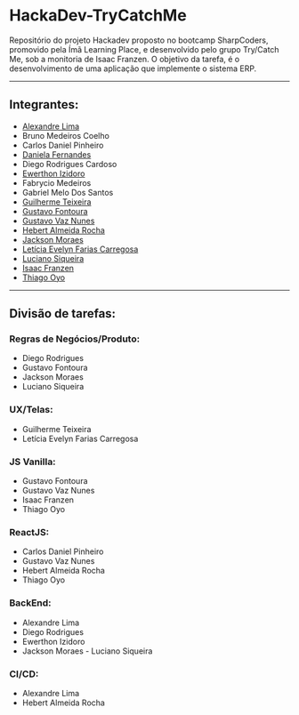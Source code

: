 # HackaDev-TryCatchMe

Repositório do projeto Hackadev proposto no bootcamp SharpCoders, promovido pela Ímã Learning Place, e desenvolvido pelo grupo Try/Catch Me, sob a monitoria de Isaac Franzen. O objetivo da tarefa, é o desenvolvimento de uma aplicação que implemente o sistema ERP.

---
## Integrantes:
- [Alexandre Lima](https://github.com/chandelima)
- Bruno Medeiros Coelho
- Carlos Daniel Pinheiro
- [Daniela Fernandes](https://github.com/FDaniela)
- Diego Rodrigues Cardoso
- [Ewerthon Izidoro](https://github.com/Ewerthon-izi)
- Fabrycio Medeiros
- Gabriel Melo Dos Santos
- [Guilherme Teixeira](https://github.com/Guitx0)
- [Gustavo Fontoura](https://github.com/gusta-fontoura)
- [Gustavo Vaz Nunes](https://github.com/Gustavonuva)
- [Hebert Almeida Rocha](https://github.com/Hebert324)
- [Jackson Moraes](https://github.com/jacksontadeu)
- [Letícia Evelyn Farias Carregosa](https://github.com/leticiaefc)
- [Luciano Siqueira](https://github.com/LucianoDev21)
- [Isaac Franzen](https://github.com/IsaacFranzen)
- [Thiago Oyo](https://github.com/thiagooyo)

---
## Divisão de tarefas:
### Regras de Negócios/Produto:
- Diego Rodrigues
- Gustavo Fontoura
- Jackson Moraes
- Luciano Siqueira

### UX/Telas:
- Guilherme Teixeira
- Letícia Evelyn Farias Carregosa
  
### JS Vanilla:
- Gustavo Fontoura
- Gustavo Vaz Nunes
- Isaac Franzen
- Thiago Oyo

### ReactJS:
- Carlos Daniel Pinheiro
- Gustavo Vaz Nunes
- Hebert Almeida Rocha
- Thiago Oyo

### BackEnd:
- Alexandre Lima
- Diego Rodrigues
- Ewerthon Izidoro
- Jackson Moraes
- Luciano Siqueira

### CI/CD:
- Alexandre Lima
- Hebert Almeida Rocha
